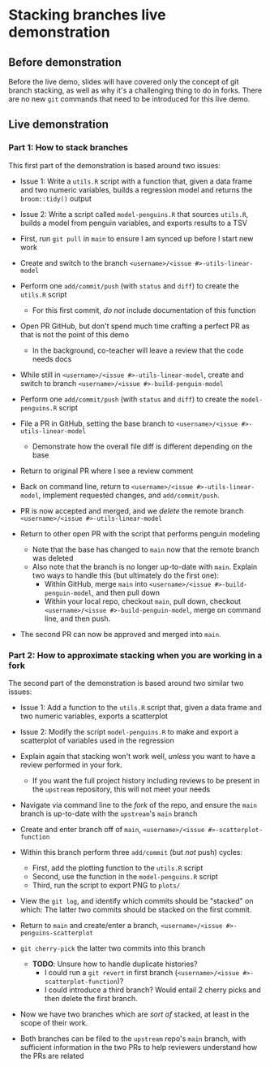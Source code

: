 # Stacking branches live demonstration

## Before demonstration

Before the live demo, slides will have covered only the concept of git branch stacking, as well as why it's a challenging thing to do in forks.
There are no new `git` commands that need to be introduced for this live demo.

## Live demonstration

### Part 1: How to stack branches

This first part of the demonstration is based around two issues:
* Issue 1: Write a `utils.R` script with a function that, given a data frame and two numeric variables, builds a regression model and returns the `broom::tidy()` output
* Issue 2: Write a script called `model-penguins.R` that sources `utils.R`, builds a model from penguin variables, and exports results to a TSV

* First, run `git pull` in `main` to ensure I am synced up before I start new work
* Create and switch to the branch `<username>/<issue #>-utils-linear-model`
* Perform one `add/commit/push` (with `status` and `diff`) to create the `utils.R` script
  * For this first commit, _do not_ include documentation of this function
* Open PR GitHub, but don't spend much time crafting a perfect PR as that is not the point of this demo
  * In the background, co-teacher will leave a review that the code needs docs
* While still in `<username>/<issue #>-utils-linear-model`, create and switch to branch `<username>/<issue #>-build-penguin-model`
* Perform one `add/commit/push` (with `status` and `diff`) to create the `model-penguins.R` script
* File a PR in GitHub, setting the base branch to `<username>/<issue #>-utils-linear-model`
  * Demonstrate how the overall file diff is different depending on the base
* Return to original PR where I see a review comment
* Back on command line, return to `<username>/<issue #>-utils-linear-model`, implement requested changes, and `add/commit/push`.
* PR is now accepted and merged, and we _delete_ the remote branch `<username>/<issue #>-utils-linear-model`
* Return to other open PR with the script that performs penguin modeling
  * Note that the base has changed to `main` now that the remote branch was deleted
  * Also note that the branch is no longer up-to-date with `main`.
  Explain two ways to handle this (but ultimately do the first one):
    * Within GitHub, merge `main` into `<username>/<issue #>-build-penguin-model`, and then pull down
    * Within your local repo, checkout `main`, pull down, checkout `<username>/<issue #>-build-penguin-model`, merge on command line, and then push.
* The second PR can now be approved and merged into `main`.


### Part 2: How to approximate stacking when you are working in a fork

The second part of the demonstration is based around two similar two issues:
* Issue 1: Add a function to the `utils.R` script that, given a data frame and two numeric variables, exports a scatterplot
* Issue 2: Modify the script `model-penguins.R` to make and export a scatterplot of variables used in the regression

* Explain again that stacking won't work well, _unless_ you want to have a review performed in your fork.
  * If you want the full project history including reviews to be present in the `upstream` repository, this will not meet your needs
* Navigate via command line to the _fork_ of the repo, and ensure the `main` branch is up-to-date with the `upstream`'s `main` branch
* Create and enter branch off of `main`, `<username>/<issue #>-scatterplot-function`
* Within this branch perform three `add/commit` (but _not_ push) cycles:
  * First, add the plotting function to the `utils.R` script
  * Second, use the function in the `model-penguins.R` script
  * Third, run the script to export PNG to `plots/`
* View the `git log`, and identify which commits should be "stacked" on which: The latter two commits should be stacked on the first commit.
* Return to `main` and create/enter a branch, `<username>/<issue #>-penguins-scatterplot`
* `git cherry-pick` the latter two commits into this branch
  * **TODO**: Unsure how to handle duplicate histories?
    * I could run a `git revert` in first branch (`<username>/<issue #>-scatterplot-function`)?
    * I could introduce a third branch? Would entail 2 cherry picks and then delete the first branch.
* Now we have two branches which are _sort of_ stacked, at least in the scope of their work.
* Both branches can be filed to the `upstream` repo's `main` branch, with sufficient information in the two PRs to help reviewers understand how the PRs are related